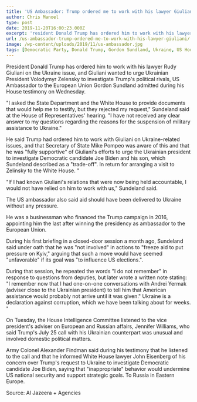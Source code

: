 ```yaml
---
title: 'US Ambassador: Trump ordered me to work with his lawyer Giuliani'
author: Chris Manoel
type: post
date: 2019-11-20T16:00:23.000Z
excerpt: 'resident Donald Trump has ordered him to work with his lawyer Rudy Giuliani on the Ukraine issue, and Giuliani wanted to urge Ukrainian President Volodymyr Zelensky to investigate Trump''s political rivals'
url: /us-ambassador-trump-ordered-me-to-work-with-his-lawyer-giuliani/
image: /wp-content/uploads/2019/11/us-ambassador.jpg
tags: [Democratic Party, Donald Trump, Gordon Sundland, Ukraine, US House of Representatives]
---
```


President Donald Trump has ordered him to work with his lawyer Rudy Giuliani on the Ukraine issue, and Giuliani wanted to urge Ukrainian President Volodymyr Zelensky to investigate Trump's political rivals, US Ambassador to the European Union Gordon Sundland admitted during his House testimony on Wednesday.

"I asked the State Department and the White House to provide documents that would help me to testify, but they rejected my request," Sundeland said at the House of Representatives' hearing. "I have not received any clear answer to my questions regarding the reasons for the suspension of military assistance to Ukraine."

He said Trump had ordered him to work with Giuliani on Ukraine-related issues, and that Secretary of State Mike Pompeo was aware of this and that he was "fully supportive" of Giuliani's efforts to urge the Ukrainian president to investigate Democratic candidate Joe Biden and his son, which Sundeland described as a "trade-off". In return for arranging a visit to Zelinsky to the White House. "

"If I had known Giuliani's relations that were now being held accountable, I would not have relied on him to work with us," Sundeland said.

The US ambassador also said aid should have been delivered to Ukraine without any pressure.

He was a businessman who financed the Trump campaign in 2016, appointing him the last after winning the presidency as ambassador to the European Union.

During his first briefing in a closed-door session a month ago, Sundeland said under oath that he was "not involved" in actions to "freeze aid to put pressure on Kyiv," arguing that such a move would have seemed "unfavorable" if its goal was "to influence US elections.".

During that session, he repeated the words "I do not remember" in response to questions from deputies, but later wrote a written note stating: "I remember now that I had one-on-one conversations with Andrei Yermak (adviser close to the Ukrainian president) to tell him that American assistance would probably not arrive until it was given." Ukraine is a declaration against corruption, which we have been talking about for weeks. "

On Tuesday, the House Intelligence Committee listened to the vice president's adviser on European and Russian affairs, Jennifer Williams, who said Trump's July 25 call with his Ukrainian counterpart was unusual and involved domestic political matters.

Army Colonel Alexander Findman said during his testimony that he listened to the call and that he informed White House lawyer John Eisenberg of his concern over Trump's request to Ukraine to investigate Democratic candidate Joe Biden, saying that "inappropriate" behavior would undermine US national security and support strategic goals. To Russia in Eastern Europe.

Source: Al Jazeera + Agencies
